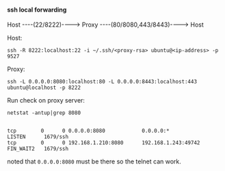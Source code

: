 #### ssh local forwarding ####

Host ----(22/8222)----> Proxy ----(80/8080,443/8443)----> Host

Host:

```
ssh -R 8222:localhost:22 -i ~/.ssh/<proxy-rsa> ubuntu@<ip-address> -p 9527
```

Proxy:

```
ssh -L 0.0.0.0:8080:localhost:80 -L 0.0.0.0:8443:localhost:443 ubuntu@localhost -p 8222
```

Run check on proxy server:

```
netstat -antup|grep 8080


tcp        0      0 0.0.0.0:8080            0.0.0.0:*               LISTEN      1679/ssh
tcp        0      0 192.168.1.210:8080      192.168.1.243:49742     FIN_WAIT2   1679/ssh
```

noted that `0.0.0.0:8080` must be there so the telnet can work.
